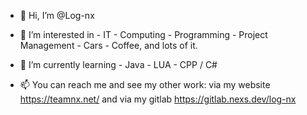 - 👋 Hi, I’m @Log-nx
- 👀 I’m interested in
      - IT - Computing
      - Programming
      - Project Management
      - Cars
      - Coffee, and lots of it.
      
- 🌱 I’m currently learning
      - Java
      - LUA
      - CPP / C#
      
- 📫 You can reach me and see my other work:
      via my website https://teamnx.net/
       and via my gitlab https://gitlab.nexs.dev/log-nx

<!---
Log-nx/Log-nx is a ✨ special ✨ repository because its `README.md` (this file) appears on your GitHub profile.
You can click the Preview link to take a look at your changes.
--->
